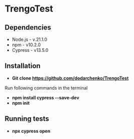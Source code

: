 # TrengoTest
## Dependencies
- Node.js - v.21.1.0
- npm - v10.2.0
- Cypress - v13.5.0

## Installation
- **Git clone https://github.com/dodarchenko/TrengoTest**

Run following commands in the terminal

- **npm install cypress --save-dev**
- **npm init**

## Running tests
- **npx cypress open**

